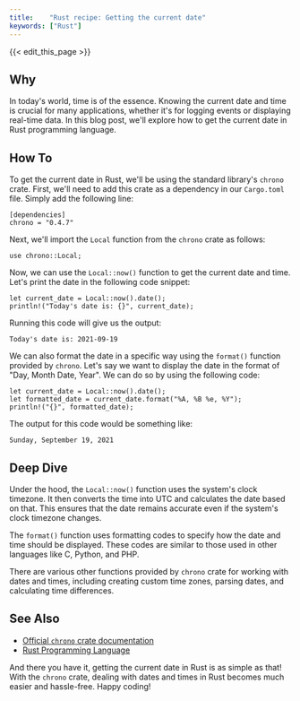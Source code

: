 ```yaml
---
title:    "Rust recipe: Getting the current date"
keywords: ["Rust"]
---
```


{{< edit_this_page >}}

## Why
In today's world, time is of the essence. Knowing the current date and time is crucial for many applications, whether it's for logging events or displaying real-time data. In this blog post, we'll explore how to get the current date in Rust programming language.

## How To
To get the current date in Rust, we'll be using the standard library's `chrono` crate. First, we'll need to add this crate as a dependency in our `Cargo.toml` file. Simply add the following line:

```
[dependencies]
chrono = "0.4.7"
```

Next, we'll import the `Local` function from the `chrono` crate as follows:

```
use chrono::Local;
```

Now, we can use the `Local::now()` function to get the current date and time. Let's print the date in the following code snippet:

```
let current_date = Local::now().date();
println!("Today's date is: {}", current_date);
```

Running this code will give us the output:

```
Today's date is: 2021-09-19
```

We can also format the date in a specific way using the `format()` function provided by `chrono`. Let's say we want to display the date in the format of "Day, Month Date, Year". We can do so by using the following code:

```
let current_date = Local::now().date();
let formatted_date = current_date.format("%A, %B %e, %Y");
println!("{}", formatted_date);
```

The output for this code would be something like:

```
Sunday, September 19, 2021
```

## Deep Dive
Under the hood, the `Local::now()` function uses the system's clock timezone. It then converts the time into UTC and calculates the date based on that. This ensures that the date remains accurate even if the system's clock timezone changes.

The `format()` function uses formatting codes to specify how the date and time should be displayed. These codes are similar to those used in other languages like C, Python, and PHP.

There are various other functions provided by `chrono` crate for working with dates and times, including creating custom time zones, parsing dates, and calculating time differences.

## See Also
- [Official `chrono` crate documentation](https://docs.rs/chrono/)
- [Rust Programming Language](https://www.rust-lang.org/)

And there you have it, getting the current date in Rust is as simple as that! With the `chrono` crate, dealing with dates and times in Rust becomes much easier and hassle-free. Happy coding!